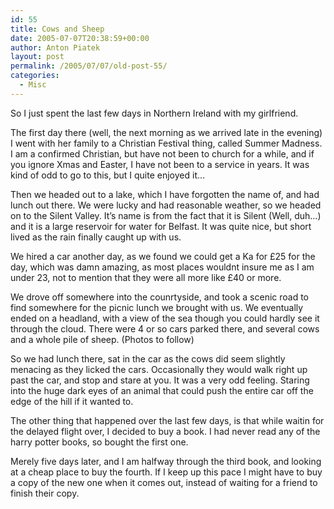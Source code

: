 ```yaml
---
id: 55
title: Cows and Sheep
date: 2005-07-07T20:38:59+00:00
author: Anton Piatek
layout: post
permalink: /2005/07/07/old-post-55/
categories:
  - Misc
---
```

So I just spent the last few days in Northern Ireland with my girlfriend. 

The first day there (well, the next morning as we arrived late in the evening) I went with her family to a Christian Festival thing, called Summer Madness. I am a confirmed Christian, but have not been to church for a while, and if you ignore Xmas and Easter, I have not been to a service in years. It was kind of odd to go to this, but I quite enjoyed it&#8230;

Then we headed out to a lake, which I have forgotten the name of, and had lunch out there. We were lucky and had reasonable weather, so we headed on to the Silent Valley. It&#8217;s name is from the fact that it is Silent (Well, duh&#8230;) and it is a large reservoir for water for Belfast. It was quite nice, but short lived as the rain finally caught up with us.

We hired a car another day, as we found we could get a Ka for £25 for the day, which was damn amazing, as most places wouldnt insure me as I am under 23, not to mention that they were all more like £40 or more.

We drove off somewhere into the counrtyside, and took a scenic road to find somewhere for the picnic lunch we brought with us. We eventually ended on a headland, with a view of the sea though you could hardly see it through the cloud. There were 4 or so cars parked there, and several cows and a whole pile of sheep. (Photos to follow)

So we had lunch there, sat in the car as the cows did seem slightly menacing as they licked the cars. Occasionally they would walk right up past the car, and stop and stare at you. It was a very odd feeling. Staring into the huge dark eyes of an animal that could push the entire car off the edge of the hill if it wanted to.

The other thing that happened over the last few days, is that while waitin for the delayed flight over, I decided to buy a book. I had never read any of the harry potter books, so bought the first one. 

Merely five days later, and I am halfway through the third book, and looking at a cheap place to buy the fourth. If I keep up this pace I might have to buy a copy of the new one when it comes out, instead of waiting for a friend to finish their copy.